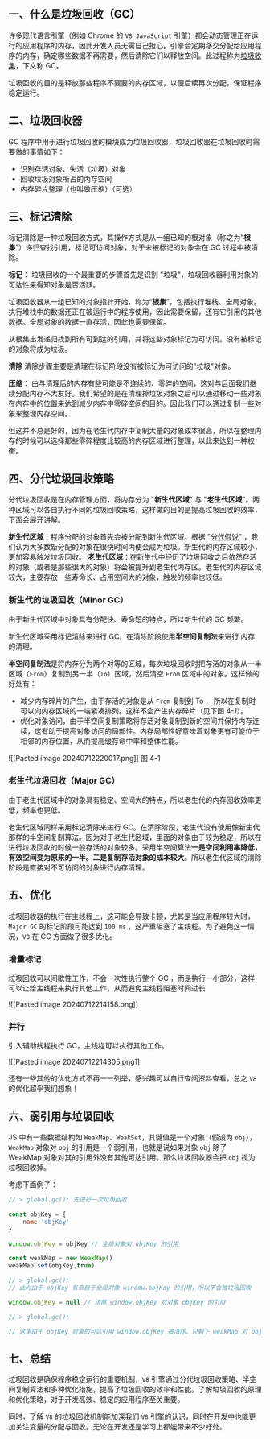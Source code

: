 ## 一、什么是垃圾回收（GC）

许多现代语言引擎（例如 Chrome 的 `V8 JavaScript` 引擎）都会动态管理正在运行的应用程序的内存，因此开发人员无需自己担心。引擎会定期移交分配给应用程序的内存，确定哪些数据不再需要，然后清除它们以释放空间。此过程称为[垃圾收集](https://en.wikipedia.org/wiki/Garbage_collection_(computer_science))，下文称 GC。

垃圾回收的目的是释放那些程序不要要的内存区域，以便后续再次分配，保证程序稳定运行。

## 二、垃圾回收器

GC 程序中用于进行垃圾回收的模块成为垃圾回收器，垃圾回收器在垃圾回收时需要做的事情如下：
- 识别存活对象、失活（垃圾）对象
- 回收垃圾对象所占的内存空间
- 内存碎片整理（也叫做压缩）（可选）

## 三、标记清除

标记清除是一种垃圾回收方式，其操作方式是从一组已知的根对象（称之为“**根集**”）递归查找引用，标记可访问对象，对于未被标记的对象会在 GC 过程中被清除。

**标记**：
垃圾回收的一个最重要的步骤首先是识别 "垃圾"，垃圾回收器利用对象的可达性来得知对象是否活跃。

垃圾回收器从一组已知的对象指针开始，称为“**根集**”，包括执行堆栈、全局对象。执行堆栈中的数据还正在被运行中的程序使用，因此需要保留，还有它引用的其他数据。全局对象的数据一直存活，因此也需要保留。

从根集出发递归找到所有可到达的引用，并将这些对象标记为可访问。没有被标记的对象将成为垃圾。

**清除**
清除步骤主要是清理在标记阶段没有被标记为可访问的"垃圾"对象。

**压缩**：
由与清理后的内存有些可能是不连续的、零碎的空间，这对与后面我们继续分配内存不大友好。我们希望的是在清理掉垃圾对象之后可以通过移动一些对象在内存中的位置来达到减少内存中零碎空间的目的。因此我们可以通过复制一些对象来整理内存空间。

但这并不总是好的，因为在老生代内存中复制大量的对象成本很高，所以在整理内存的时候可以选择那些零碎程度比较高的内存区域进行整理，以此来达到一种权衡。

## 四、分代垃圾回收策略

分代垃圾回收是在内存管理方面，将内存分为 "**新生代区域**" 与 "**老生代区域**"。两种区域可以各自执行不同的垃圾回收策略，这样做的目的是提高垃圾回收的效率，下面会展开讲解。

**新生代区域**：程序分配的对象首先会被分配到新生代区域，根据 "[分代假说](https://www.memorymanagement.org/glossary/g.html#term-generational-hypothesis)" ，我们认为大多数新分配的对象在很快时间内便会成为垃圾。新生代的内存区域较小，更加容易触发垃圾回收。
**老生代区域**：在新生代中经历了垃圾回收之后依然存活的对象（或者是那些很大的对象）将会被提升到老生代内存区。老生代的内存区域较大，主要存放一些寿命长、占用空间大的对象，触发的频率也较低。

### 新生代的垃圾回收（Minor GC）

由于新生代区域中对象具有分配快、寿命短的特点，所以新生代的 GC 频繁。

新生代区域采用标记清除来进行 GC。在清除阶段使用**半空间复制法**来进行
内存的清理。

**半空间复制法**是将内存分为两个对等的区域，每次垃圾回收时把存活的对象从一半区域（`From`）复制到另一半（`To`）区域，然后清空 `From` 区域中的对象。这样做的好处有：
- 减少内存碎片的产生，由于存活的对象是从 `From` 复制到 To `，` 所以在复制时可以向内存区域的一端紧凑排列。这样不会产生内存碎片（见下图 4-1）。
- 优化对象访问，由于半空间复制策略将存活对象复制到新的空间并保持内存连续，这有助于提高对象访问的局部性。内存局部性好意味着对象更有可能位于相邻的内存位置，从而提高缓存命中率和整体性能。

![[Pasted image 20240712220017.png]]
图 4-1
### 老生代垃圾回收（Major GC）

由于老生代区域中的对象具有稳定、空间大的特点，所以老生代的内存回收效率更低，频率也更低。

老生代区域同样采用标记清除来进行 GC。在清除阶段，老生代没有使用像新生代那样的半空间复制算法。因为对于老生代区域，里面的对象由于较为稳定，所以在进行垃圾回收的时候一般存活的对象较多。采用半空间算法**一是空间利用率降低，有效空间变为原来的一半。二是复制存活对象的成本较大**。所以老生代区域的清除阶段是直接对不可访问的对象进行内存清理。

## 五、优化

垃圾回收器的执行在主线程上，这可能会导致卡顿，尤其是当应用程序较大时，`Major GC` 的标记阶段可能达到 `100 ms` ，这严重阻塞了主线程。为了避免这一情况，`V8` 在 GC 方面做了很多优化。

### 增量标记

垃圾回收可以间歇性工作，不会一次性执行整个 GC ，而是执行一小部分，这样可以让给主线程来执行其他工作，从而避免主线程阻塞时间过长

![[Pasted image 20240712214158.png]]

### 并行

引入辅助线程执行 GC，主线程可以执行其他工作。

![[Pasted image 20240712214305.png]]

还有一些其他的优化方式不再一一列举，感兴趣可以自行查阅资料查看，总之 `V8` 的优化超乎我们想象！
## 六、弱引用与垃圾回收

JS 中有一些数据结构如 `WeakMap`、`WeakSet`，其键值是一个对象（假设为 `obj`），`WeakMap` 对象对 `obj` 的引用是一个弱引用，也就是说如果对象 `obj` 除了 WeakMap 对象对其的引用外没有其他可达引用。那么垃圾回收器会把 `obj` 视为垃圾回收掉。

考虑下面例子：

```js
// > global.gc(); 先进行一次垃圾回收

const objKey = {
	name:'objKey'
}

window.objKey = objKey // 全局对象对 objKey 的引用

const weakMap = new WeakMap()
weakMap.set(objKey,true)

// > global.gc();
// 此时由于 objKey 有来自于全局对象 window.objKey 的引用，所以不会被垃圾回收

window.objKey = null // 清除 window.objKey 对对象 objKey 的引用

// > global.gc();

// 这里由于 objKey 对象的可达引用 window.objKey 被清除，只剩下 weakMap 对 objKey 的引用，但这个引用时弱引用，所以垃圾回收时依然会把 objKey 这个对象回收。
```

## 七、总结

垃圾回收是确保程序稳定运行的重要机制，`V8` 引擎通过分代垃圾回收策略、半空间复制算法和多种优化措施，提高了垃圾回收的效率和性能。了解垃圾回收的原理和优化策略，对于开发高效、稳定的应用程序至关重要。

同时，了解 `V8` 的垃圾回收机制能加深我们 `V8` 引擎的认识，同时在开发中也能更加关注变量的分配与回收。无论在开发还是学习上都能带来不少好处。